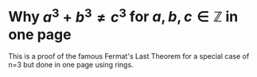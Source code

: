 # Why $a^3 + b^3 \neq c^3$ for $a, b, c \in \mathbb{Z}$ in one page

This is a proof of the famous Fermat's Last Theorem for a special case of n=3 but done in one page using rings.
